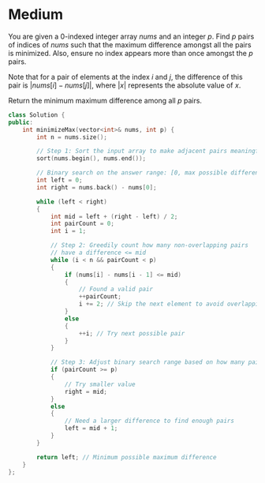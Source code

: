 # Medium

You are given a 0-indexed integer array $nums$ and an integer $p$. Find $p$ pairs of indices of $nums$ such that the maximum difference amongst all the pairs is minimized. Also, ensure no index appears more than once amongst the $p$ pairs.

Note that for a pair of elements at the index $i$ and $j$, the difference of this pair is $|nums[i] - nums[j]|$, where $|x|$ represents the absolute value of $x$.

Return the minimum maximum difference among all $p$ pairs.

```cpp
class Solution {
public:
    int minimizeMax(vector<int>& nums, int p) {
        int n = nums.size();

        // Step 1: Sort the input array to make adjacent pairs meaningful
        sort(nums.begin(), nums.end());

        // Binary search on the answer range: [0, max possible difference]
        int left = 0;
        int right = nums.back() - nums[0];

        while (left < right) 
        {
            int mid = left + (right - left) / 2;
            int pairCount = 0;
            int i = 1;

            // Step 2: Greedily count how many non-overlapping pairs
            // have a difference <= mid
            while (i < n && pairCount < p) 
            {
                if (nums[i] - nums[i - 1] <= mid) 
                {
                    // Found a valid pair
                    ++pairCount;
                    i += 2; // Skip the next element to avoid overlapping
                } 
                else 
                {
                    ++i; // Try next possible pair
                }
            }

            // Step 3: Adjust binary search range based on how many pairs we found
            if (pairCount >= p) 
            {
                // Try smaller value
                right = mid;
            } 
            else 
            {
                // Need a larger difference to find enough pairs
                left = mid + 1;
            }
        }

        return left; // Minimum possible maximum difference
    }
};
```
